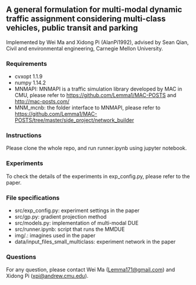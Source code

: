 ## A general formulation for multi-modal dynamic traffic assignment considering multi-class vehicles, public transit and parking

Implemented by Wei Ma and Xidong Pi (AlanPi1992), advised by Sean Qian, Civil and environmental engineering, Carnegie Mellon University. 


### Requirements

- cvxopt 1.1.9
- numpy 1.14.2
- MNMAPI: MNMAPI is a traffic simulation library developed by MAC in CMU, please refer to https://github.com/Lemma1/MAC-POSTS and http://mac-posts.com/
- MNM_mcnb: the folder interface to MNMAPI, please refer to https://github.com/Lemma1/MAC-POSTS/tree/master/side_project/network_builder

### Instructions

Please clone the whole repo, and run runner.ipynb using jupyter notebook.

### Experiments

To check the details of the experiments in exp_config.py, please refer to the paper.

### File specifications

- src/exp_config.py: experiment settings in the paper
- src/gp.py: gradient projection method
- src/models.py: implementation of multi-modal DUE
- src/runner.ipynb: script that runs the MMDUE
- img/.: imagines used in the paper
- data/input_files_small_multiclass: experiment network in the paper


### Questions

For any question, please contact Wei Ma (Lemma171@gmail.com) and Xidong Pi (xpi@andrew.cmu.edu).